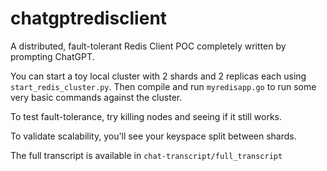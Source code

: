 # chatgptredisclient
A distributed, fault-tolerant Redis Client POC completely written by prompting ChatGPT.


You can start a toy local cluster with 2 shards and 2 replicas each using `start_redis_cluster.py`.
Then compile and run `myredisapp.go` to run some very basic commands against the cluster.

To test fault-tolerance, try killing nodes and seeing if it still works.

To validate scalability, you'll see your keyspace split between shards.

The full transcript is available in `chat-transcript/full_transcript`
